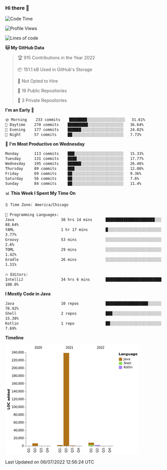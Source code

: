 ### Hi there 👋


<!--START_SECTION:waka-->
![Code Time](http://img.shields.io/badge/Code%20Time-2%2C350%20hrs%2033%20mins-blue)

![Profile Views](http://img.shields.io/badge/Profile%20Views-4-blue)

![Lines of code](https://img.shields.io/badge/From%20Hello%20World%20I%27ve%20Written-259%20Thousand%20lines%20of%20code-blue)

**🐱 My GitHub Data** 

> 🏆 915 Contributions in the Year 2022
 > 
> 📦 151.1 kB Used in GitHub's Storage 
 > 
> 🚫 Not Opted to Hire
 > 
> 📜 19 Public Repositories 
 > 
> 🔑 3 Private Repositories  
 > 
**I'm an Early 🐤** 

```text
🌞 Morning    233 commits    ████████░░░░░░░░░░░░░░░░░   31.61% 
🌆 Daytime    270 commits    █████████░░░░░░░░░░░░░░░░   36.64% 
🌃 Evening    177 commits    ██████░░░░░░░░░░░░░░░░░░░   24.02% 
🌙 Night      57 commits     ██░░░░░░░░░░░░░░░░░░░░░░░   7.73%

```
📅 **I'm Most Productive on Wednesday** 

```text
Monday       113 commits    ███░░░░░░░░░░░░░░░░░░░░░░   15.33% 
Tuesday      131 commits    ████░░░░░░░░░░░░░░░░░░░░░   17.77% 
Wednesday    195 commits    ██████░░░░░░░░░░░░░░░░░░░   26.46% 
Thursday     89 commits     ███░░░░░░░░░░░░░░░░░░░░░░   12.08% 
Friday       69 commits     ██░░░░░░░░░░░░░░░░░░░░░░░   9.36% 
Saturday     56 commits     ██░░░░░░░░░░░░░░░░░░░░░░░   7.6% 
Sunday       84 commits     ██░░░░░░░░░░░░░░░░░░░░░░░   11.4%

```


📊 **This Week I Spent My Time On** 

```text
⌚︎ Time Zone: America/Chicago

💬 Programming Languages: 
Java                     30 hrs 14 mins      ██████████████████████░░░   88.64% 
YAML                     1 hr 17 mins        █░░░░░░░░░░░░░░░░░░░░░░░░   3.77% 
Groovy                   53 mins             ░░░░░░░░░░░░░░░░░░░░░░░░░   2.6% 
TOML                     29 mins             ░░░░░░░░░░░░░░░░░░░░░░░░░   1.42% 
Gradle                   26 mins             ░░░░░░░░░░░░░░░░░░░░░░░░░   1.31%

🔥 Editors: 
IntelliJ                 34 hrs 6 mins       █████████████████████████   100.0%

```

**I Mostly Code in Java** 

```text
Java                     10 repos            ███████████████████░░░░░░   76.92% 
Shell                    2 repos             ███░░░░░░░░░░░░░░░░░░░░░░   15.38% 
Kotlin                   1 repo              ██░░░░░░░░░░░░░░░░░░░░░░░   7.69%

```


**Timeline**

![Chart not found](https://raw.githubusercontent.com/powercasgamer/powercasgamer/master/charts/bar_graph.png) 


 Last Updated on 06/07/2022 12:56:24 UTC
<!--END_SECTION:waka-->
